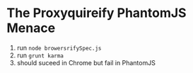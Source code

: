 # The Proxyquireify PhantomJS Menace

1. run `node browersrifySpec.js`
2. run `grunt karma`
3. should suceed in Chrome but fail in PhantomJS
